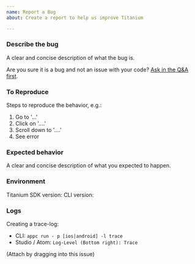```yaml
---
name: Report a Bug
about: Create a report to help us improve Titanium

---
```


### Describe the bug
A clear and concise description of what the bug is. 

Are you sure it is a bug and not an issue with your code? [Ask in the Q&A first](https://github.com/appcelerator/titanium_mobile/discussions).

### To Reproduce
Steps to reproduce the behavior, e.g.:
1. Go to '...'
2. Click on '....'
3. Scroll down to '....'
4. See error

### Expected behavior
A clear and concise description of what you expected to happen.

### Environment
Titanium SDK version: 
CLI version:

### Logs
Creating a trace-log:
  - CLI: `appc run - p [ios|android] -l trace`
  - Studio / Atom: `Log-Level (Bottom right): Trace`

(Attach by dragging into this issue)
